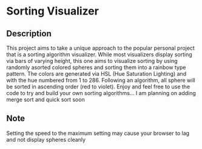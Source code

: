 # Sorting Visualizer

## Description

This project aims to take a unique approach to the popular personal project that is a sorting algorithm visualizer. While most visualizers display sorting via bars of varying height, this one aims to visualize sorting by using randomly asorted colored spheres and sorting them into a rainbow type pattern. The colors are generated via HSL (Hue Saturation Lighting) and with the hue numbered from 1 to 286. Following an algorithm, all sphere will be sorted in ascending order (red to violet). Enjoy and feel free to use the code to try and build your own sorting algorithms... I am planning on adding merge sort and quick sort soon

## Note

Setting the speed to the maximum setting may cause your browser to lag and not display spheres cleanly
